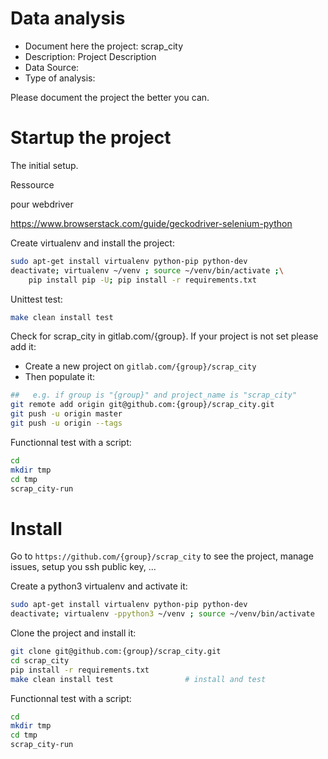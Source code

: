 # Data analysis
- Document here the project: scrap_city
- Description: Project Description
- Data Source:
- Type of analysis:

Please document the project the better you can.

# Startup the project

The initial setup.

Ressource

pour webdriver

https://www.browserstack.com/guide/geckodriver-selenium-python


Create virtualenv and install the project:
```bash
sudo apt-get install virtualenv python-pip python-dev
deactivate; virtualenv ~/venv ; source ~/venv/bin/activate ;\
    pip install pip -U; pip install -r requirements.txt
```

Unittest test:
```bash
make clean install test
```

Check for scrap_city in gitlab.com/{group}.
If your project is not set please add it:

- Create a new project on `gitlab.com/{group}/scrap_city`
- Then populate it:

```bash
##   e.g. if group is "{group}" and project_name is "scrap_city"
git remote add origin git@github.com:{group}/scrap_city.git
git push -u origin master
git push -u origin --tags
```

Functionnal test with a script:

```bash
cd
mkdir tmp
cd tmp
scrap_city-run
```

# Install

Go to `https://github.com/{group}/scrap_city` to see the project, manage issues,
setup you ssh public key, ...

Create a python3 virtualenv and activate it:

```bash
sudo apt-get install virtualenv python-pip python-dev
deactivate; virtualenv -ppython3 ~/venv ; source ~/venv/bin/activate
```

Clone the project and install it:

```bash
git clone git@github.com:{group}/scrap_city.git
cd scrap_city
pip install -r requirements.txt
make clean install test                # install and test
```
Functionnal test with a script:

```bash
cd
mkdir tmp
cd tmp
scrap_city-run
```
